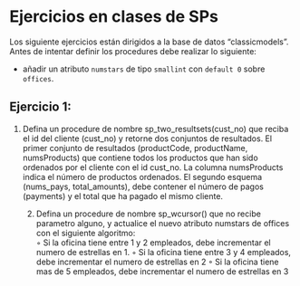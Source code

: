 # Ejercicios en clases de SPs

Los siguiente ejercicios están dirigidos a la base de datos “classicmodels”. 
Antes de intentar definir los procedures debe realizar lo siguiente:

* añadir un atributo `numstars` de tipo `smallint` con `default 0` sobre `offices`.

## Ejercicio 1: 

1. Defina un procedure de nombre sp_two_resultsets(cust_no) que reciba el id del cliente (cust_no) y retorne dos conjuntos de resultados. 
El primer conjunto de resultados (productCode, productName, numsProducts) que contiene todos los productos que han sido ordenados por el cliente con el id cust_no. La columna numsProducts indica el número de productos ordenados. 
El segundo esquema (nums_pays, total_amounts), debe contener el número de pagos (payments) y el total que ha pagado el mismo cliente. 

    2. Defina un procedure de nombre sp_wcursor() que no recibe parametro alguno, y actualice el nuevo atributo numstars de offices con el siguiente algoritmo:  
        ◦ Si la oficina tiene entre 1 y 2 empleados, debe incrementar el numero de estrellas en 1.
        ◦ Si la oficina tiene entre 3 y 4 empleados, debe incrementar el numero de estrellas en 2
        ◦ Si la oficina tiene mas de 5 empleados, debe incrementar el numero de estrellas en 3
